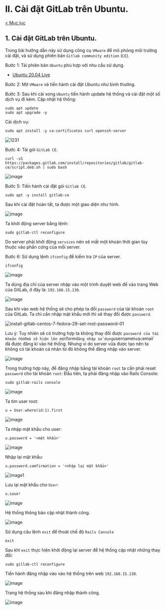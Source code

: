 # II. Cài đặt GitLab trên Ubuntu.
[< Mục lục](https://github.com/TNtruong99/GitLab/blob/main/GitLab.md)

## 1. Cài đặt GitLab trên Ubuntu.
Trong bài hướng dẫn này sử dụng công cụ `VMware` để mô phỏng môi trường cài đặt, và sử dụng phiên bản `Gitlab community edition` (`CE`).

  Bước 1: Tải phiên bản `Ubuntu` phù hợp với nhu cầu sử dụng.
  - [Ubuntu 20.04 Live](https://releases.ubuntu.com/20.04/ubuntu-20.04.3-live-server-amd64.iso)
  
  Bước 2: Mở `VMware` và tiến hành cài đặt Ubuntu như bình thường.
  
  Bước 3: Sau khi cài xong `Ubuntu` tiến hành update hệ thống và cài đặt một số dịch vụ đi kèm.
  Cập nhật hệ thống:
  ```
  sudo apt update
  sudo apt upgrade -y
  ```
  Cài dịch vụ:
  ```
  sudo apt install -y ca-certificates curl openssh-server
  ```
  
  ![1231](https://user-images.githubusercontent.com/80932769/136925825-5df49320-00cf-4990-bd64-574baf4943ed.png)
  
  Bước 4: Tải gói `GitLab CE`.
  ```
  curl -sS https://packages.gitlab.com/install/repositories/gitlab/gitlab-ce/script.deb.sh | sudo bash
  ```
  ![image](https://user-images.githubusercontent.com/80932769/136926888-ad81b545-cc9e-4254-97f0-daec765f866e.png)

  
  Bước 5: Tiến hành cài đặt gói `Gitlab CE`.
  ```
  sudo apt -y install gitlab-ce
  ```
  Sau khi cài đặt hoàn tất, ta được một giao diện như hình.
  
  ![image](https://user-images.githubusercontent.com/80932769/136927422-e7e9de7b-9ae5-4789-9ca1-170df17ad96d.png)
  
  Ta khởi động server bằng lệnh:
  ```
  sudo gitlab-ctl reconfigure
  ```
  Do server phải khởi động  `services` nên sẽ mất một khoản thời gian tùy thuộc vào phần cứng của mỗi server.
  
  Bước 6: Sử dụng lệnh `ifconfig` để kiểm tra `IP` của server.
  ```
  ifconfig
  ```
  
  ![image](https://user-images.githubusercontent.com/80932769/136928000-e62b0944-68cf-454e-a504-533d54967f34.png)
  
  Ta dùng địa chỉ của server nhập vào một trình duyệt web để vào trang Web của GitLab, ở đây là: `192.168.15.130`.
  
  ![image](https://user-images.githubusercontent.com/80932769/136928399-9ef76a5d-6f6d-449c-aa5d-e0a5b3f12469.png)
  
  
  Sau khi vào web hệ thống sẽ cho phép ta đổi `password` của tài khoản `root` của GitLab.
  Ta chỉ cẩn nhập mật khẩu mới thì sẽ thay đổi được `password`.
  
  ![install-gitlab-centos-7-fedora-29-set-root-password-01](https://user-images.githubusercontent.com/80932769/136929907-687845ff-840d-494b-9c2d-eea57f09ce5c.png)
  
  Lưu ý: Tuy nhiên sẽ có trường hợp ta không thay đổi được `password của tài khoản `root` mà sẽ hiện lên một `form` đăng nhập sử dụng `username` hoặc `email` đã được đăng kí vào hệ thống. Nhưng vì do server vừa được tạo nên ta không có tài khoản cá nhân từ đó không thể đăng nhập vào server.
  
  ![image](https://user-images.githubusercontent.com/80932769/136930525-aa0fcd96-393a-4f44-8674-004e9cc737df.png)
  
  Trong trường hợp này, để đăng nhập bằng tài khoản `root` ta cần phải reset `password` cho tài khoản `root`:
  Đầu tiên, ta phải đăng nhập vào Rails Console:
  ```
  sudo gitlab-rails console
  ```
  ![image](https://user-images.githubusercontent.com/80932769/136932546-c3fd638e-4caa-4fe4-8d23-483e1fa12971.png)
  
  Ta tìm user root:
  ```
  u = User.where(id:1).first
  ```
  ![image](https://user-images.githubusercontent.com/80932769/136932953-4e2cf159-ac36-445c-a66e-28a0917d21f1.png)
  
  Ta nhập mật khẩu cho user:
  ```
  u.password = '<mật khẩu>'
  ```
  ![image](https://user-images.githubusercontent.com/80932769/136933554-d1b982ac-f84e-4f12-88c4-8299aed5f7af.jpg)
 
  Nhập lại mật khẩu:
  ```
  u.password.comfirmation = '<nhập lại mật khẩu>'
  ```
  
  ![image1](https://user-images.githubusercontent.com/80932769/136934530-9485c9d4-1427-4e0e-a008-10631998f11c.jpg)
  
  Lưu lại mật khẩu cho `User`:
  ```
  u.save!
  ```
  
  ![image](https://user-images.githubusercontent.com/80932769/136934716-a6d8347d-8847-4f90-8598-221212c13ac0.png)
  
  Hệ thống thông báo cập nhật thành công.
  
  ![image](https://user-images.githubusercontent.com/80932769/136935011-3d555627-b1a2-424f-b90a-90a0a8e5456c.png)

  Sử dụng câu lệnh `exit` để thoát chế độ `Rails Console`
  ```
  exit
  ```
  Sau khi `exit` thực hiện khởi động lại server để hệ thống cập nhật những thay đổi:
  ```
  sudo gillab-ctl reconfigure
  ```
  Tiến hành đăng nhập vào vào hệ thống trên web `192.168.15.130`.
  
  ![image](https://user-images.githubusercontent.com/80932769/136936831-d5826473-b28c-4f9a-a693-ba109c1ece32.png)

  Trang hệ thống sau khi đăng nhập thành công.
  
  ![image](https://user-images.githubusercontent.com/80932769/136936970-cd3b839b-a8c1-4c24-ae60-9d4c095e5ffa.png)
